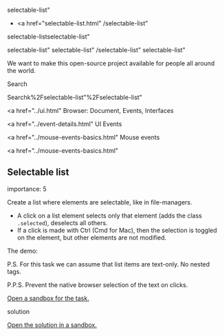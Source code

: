 selectable-list"

-   <a href="selectable-list.html"
    /selectable-list"

selectable-listselectable-list"

<!-- -->

selectable-list"
selectable-list"
/selectable-list"
selectable-list"

We want to make this open-source project available for people all around the world.

Search

Searchk%2Fselectable-list"%2Fselectable-list" </a>

<a href="../ui.html" Browser: Document, Events, Interfaces</span></a>

<a href="../event-details.html" UI Events</span></a>

<a href="../mouse-events-basics.html" Mouse events</span></a>

<a href="../mouse-events-basics.html"

## Selectable list

<span class="task__importance" title="How important is the task, from 1 to 5">importance: 5</span>

Create a list where elements are selectable, like in file-managers.

-   A click on a list element selects only that element (adds the class `.selected`), deselects all others.
-   If a click is made with Ctrl (Cmd for Mac), then the selection is toggled on the element, but other elements are not modified.

The demo:

P.S. For this task we can assume that list items are text-only. No nested tags.

P.P.S. Prevent the native browser selection of the text on clicks.

[Open a sandbox for the task.](https://plnkr.co/edit/gUrAWTnZOfpP1vAp?p=preview)

solution

[Open the solution in a sandbox.](https://plnkr.co/edit/5olx4aoq3eG1HIqa?p=preview)
